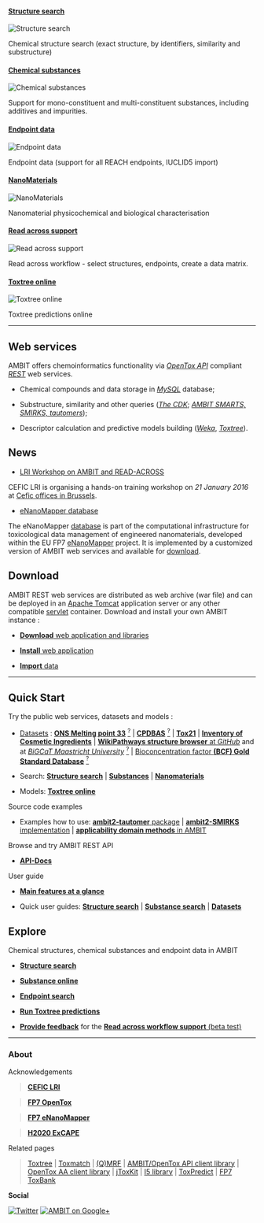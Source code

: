 #### [Structure search][smarts]

![Structure search](images/screenshots/search_substructure_2.png "AMBIT Substructure search")

Chemical structure search (exact structure, by identifiers, similarity and substructure)

#### [Chemical substances][composition]

![Chemical substances](images/screenshots/composition.png "Chemical substances composition")

Support for mono-constituent and multi-constituent  substances, including additives and impurities.

#### [Endpoint data][endpoint]

![Endpoint data](images/screenshots/endpoint_repeateddose_oral.png "Repeated dose toxicity")

Endpoint data (support for all REACH endpoints, IUCLID5 import) 

#### [NanoMaterials][nanomaterials]

![NanoMaterials](images/screenshots/mwcnt.png "Multiwalled Carbon Nanotubes")

Nanomaterial physicochemical and biological characterisation 

#### [Read across support][ra]

![Read across support](images/screenshots/ra_matrix.png "AMBIT Read across support")

Read across workflow - select structures, endpoints, create a data matrix.

#### [Toxtree online][toxtree]

![Toxtree online](images/screenshots/toxtree_1.png "Toxtree online")

Toxtree predictions online

[smarts]: usage.html
[endpoint]: usage_substance.html
[composition]: usage_substance.html
[ra]: http://apps.ideaconsult.net/data/ui/assessment
[nanomaterials]: enanomapper.html
[toxtree]: https://apps.ideaconsult.net/data/ui/toxtree

---

## Web services

AMBIT offers chemoinformatics functionality via [*OpenTox API*](api.html) compliant [*REST*](rest.html) web services. 

- Chemical compounds and data storage in [*MySQL*](http://mysql.com) database; 

- Substructure, similarity and other queries ([*The CDK*](http://cdk.sf.net); [*AMBIT SMARTS, SMIRKS, tautomers*](pubs_citeambit.html));

- Descriptor calculation and predictive models building ([*Weka*](http://www.cs.waikato.ac.nz/ml/weka/), [*Toxtree*](http://toxtree.sf.net)).

## News

- [LRI Workshop on AMBIT and READ-ACROSS](http://cefic-lri.org/events/lri-workshop-on-ambit-and-read-across/) 

CEFIC LRI is organising a hands-on training workshop on *21 January 2016* at [Cefic offices in Brussels](http://cefic-lri.org/contact/).

- [eNanoMapper database](./enanomapper.html)

The eNanoMapper [database](https://apps.ideaconsult.net/enanomapper) is part of the computational infrastructure for toxicological data 
management of engineered nanomaterials, developed within the EU FP7 [eNanoMapper](www.enanomapper.net) project. It is implemented by a customized version of AMBIT web services and available for [download](enanomapper.html).

## Download

AMBIT REST web services are distributed as web archive (war file) and can be deployed in an [Apache Tomcat](http://tomcat.apache.org/) application server or any other compatible [servlet](http://en.wikipedia.org/wiki/Java_Servlet) container. Download and install your own AMBIT instance :

-   [**Download** web application and libraries](./downloads.html)

-   [**Install** web application](./install_ambitrest.html)

-   [**Import** data](./usage_dataset.html)

---

## Quick Start

Try the public web services, datasets and models : 

-   [Datasets](https://apps.ideaconsult.net/data/dataset?pagesize=100) : [**ONS Melting point 33**](https://apps.ideaconsult.net/data/ui/_dataset?dataset_uri=https%3A%2F%2Fapps.ideaconsult.net%2Fdata%2Fdataset%2F45) [<sup>?</sup>](http://precedings.nature.com/documents/6229/version/1) | [**CPDBAS**](https://apps.ideaconsult.net/data/ui/_dataset?dataset_uri=https%3A%2F%2Fapps.ideaconsult.net%2Fdata%2Fdataset%2F10) [<sup>?</sup>](http://www.epa.gov/ncct/dsstox/sdf_cpdbas.html) | [**Tox21**](https://apps.ideaconsult.net/data/ui/_dataset?dataset_uri=https%3A%2F%2Fapps.ideaconsult.net%2Fdata%2Fdataset%2F36) | [**Inventory of Cosmetic Ingredients**](https://apps.ideaconsult.net/data/ui/_dataset?dataset_uri=https%3A%2F%2Fapps.ideaconsult.net%2Fdata%2Fdataset%2F1) | [**WikiPathways structure browser** at *GitHub*](http://ideaconsult.github.io/Toxtree.js) and at [*BiGCaT Maastricht University*](http://www.bigcat.unimaas.nl/~egonw/wpm/) [<sup>?</sup>](http://wikipathways.org/index.php/WikiPathways) |  [Bioconcentration factor **(BCF) Gold Standard Database**](http://ambit.sourceforge.net/euras/) [<sup>?</sup>](http://www.cefic-lri.org/lri-toolbox/bcf)
     
-   Search: [**Structure search**](https://apps.ideaconsult.net/data/ui/_search) | [**Substances**](https://apps.ideaconsult.net/data/substances) | [**Nanomaterials**](https://apps.ideaconsult.net/enanomapper/substances) 
   
-   Models: [**Toxtree online**](https://apps.ideaconsult.net/data/ui/toxtree)

Source code examples

-   Examples how to use: [**ambit2-tautomer** package](https://github.com/ideaconsult/examples-ambit/tree/master/tautomers-example) | [**ambit2-SMIRKS** implementation](https://github.com/ideaconsult/examples-ambit/tree/master/smirks-example) | [**applicability domain methods** in AMBIT](https://github.com/ideaconsult/examples-ambit/tree/master/appdomain-example)

Browse and try AMBIT REST API

-   [**API-Docs**](http://ideaconsult.github.io/examples-ambit/apidocs/)	

User guide

-   [**Main features at a glance**](intro.html)

-   Quick user guides: [**Structure search**](usage.html) | [**Substance search**](usage_substance.html) | [**Datasets**](usage_dataset.html)

## Explore 

Chemical structures, chemical substances and endpoint data in AMBIT    

-   [**Structure search**](https://apps.ideaconsult.net/ambit3/ui/_search)

-   [**Substance online**](https://apps.ideaconsult.net/ambit3/substance)

-   [**Endpoint search**](https://apps.ideaconsult.net/ambit3/query/study)

-   [**Run Toxtree predictions**](https://apps.ideaconsult.net/ambit3/ui/toxtree)

-   [**Provide feedback**](https://docs.google.com/forms/d/1ncsW59uGAJfEUgSv8tvfbiU0XRXIik9RuRJ376WnkB0/viewform) for the [**Read across workflow support** (beta test)](https://apps.ideaconsult.net/ambit3/ui/assessment)   

---

### About

Acknowledgements

>[**CEFIC LRI**](http://www.cefic-lri.org/)

>[**FP7 OpenTox**](http://opentox.org/)

>[**FP7 eNanoMapper**](http://enanomapper.net)

>[**H2020 ExCAPE**](http://cordis.europa.eu/project/rcn/197542_en.html)

Related pages

> [Toxtree](http://toxtree.sf.net/) | [Toxmatch](http://toxmatch.sf.net/) |  [(Q)MRF](http://qmrf.sf.net/) | 
 [AMBIT/OpenTox API client library](https://github.com/ideaconsult/opentox-cli) | [OpenTox AA client library](https://github.com/vedina/opentox-aa-cli) | 
 [jToxKit](https://github.com/ideaconsult/Toxtree.js) | [I5 library](https://github.com/ideaconsult/i5) | [ToxPredict](http://toxpredict.org) |
 [FP7 ToxBank](http://toxbank.net)

**Social**

[![Twitter](./images/twitter.png)](https://twitter.com/10705013)  [![AMBIT on Google+](./images/googleplus.png)](https://plus.google.com/116849658963631645389/posts)

